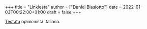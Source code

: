 +++
title = "Linkiesta"
author = ["Daniel Biasiotto"]
date = 2022-01-03T00:22:00+01:00
draft = false
+++

[Testata](https://www.linkiesta.it/) opinionista italiana.
